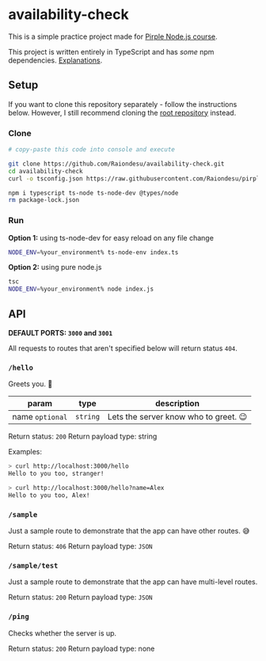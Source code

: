 # availability-check

This is a simple practice project made for [Pirple Node.js course](https://pirple.thinkific.com/courses/the-nodejs-master-class).

This project is written entirely in TypeScript and has *some* npm dependencies. [Explanations](https://github.com/Raiondesu/pirple-node-course#user-content-why-bother-with-typescript).

## Setup

If you want to clone this repository separately - follow the instructions below.
However, I still recommend cloning the [root repository](https://github.com/Raiondesu/pirple-node-course) instead.

### Clone
```bash
# copy-paste this code into console and execute

git clone https://github.com/Raiondesu/availability-check.git
cd availability-check
curl -o tsconfig.json https://raw.githubusercontent.com/Raiondesu/pirple-node-course/master/tsconfig.json

npm i typescript ts-node ts-node-dev @types/node
rm package-lock.json
```

### Run
**Option 1:** using ts-node-dev for easy reload on any file change
```bash
NODE_ENV=%your_environment% ts-node-env index.ts
```

**Option 2:** using pure node.js
```bash
tsc
NODE_ENV=%your_environment% node index.js
```

## API

**DEFAULT PORTS: `3000` and `3001`**

All requests to routes that aren't specified below will return status `404`.

### `/hello`

Greets you. 👋

param           |   type   | description
----------------|----------|---------------
name `optional` | `string` | Lets the server know who to greet. 😉

Return status: `200`
Return payload type: string

Examples:
```bash
> curl http://localhost:3000/hello
Hello to you too, stranger!

> curl http://localhost:3000/hello?name=Alex
Hello to you too, Alex!
```

### `/sample`

Just a sample route to demonstrate that the app can have other routes. 😅

Return status: `406`
Return payload type: `JSON`

### `/sample/test`

Just a sample route to demonstrate that the app can have multi-level routes.

Return status: `200`
Return payload type: `JSON`

### `/ping`

Checks whether the server is up.

Return status: `200`
Return payload type: none